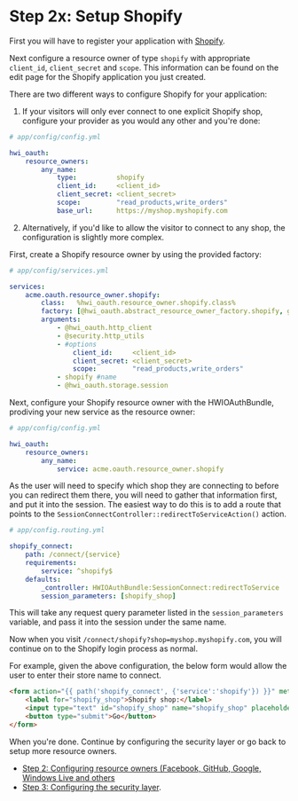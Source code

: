 Step 2x: Setup Shopify
=================================

First you will have to register your application with [Shopify](https://app.shopify.com/services/partners/api_clients/new).

Next configure a resource owner of type `shopify` with appropriate `client_id`, `client_secret` and `scope`.
This information can be found on the edit page for the Shopify application you just created.

There are two different ways to configure Shopify for your application:

1. If your visitors will only ever connect to one explicit Shopify shop, configure your provider as you would any other
and you're done:

```yaml
# app/config/config.yml

hwi_oauth:
    resource_owners:
        any_name:
            type:          shopify
            client_id:     <client_id>
            client_secret: <client_secret>
            scope:         "read_products,write_orders"
            base_url:      https://myshop.myshopify.com
```

2. Alternatively, if you'd like to allow the visitor to connect to any shop, the configuration is slightly more complex.

First, create a Shopify resource owner by using the provided factory:

```yaml
# app/config/services.yml

services:
    acme.oauth.resource_owner.shopify:
        class:   %hwi_oauth.resource_owner.shopify.class%
        factory: [@hwi_oauth.abstract_resource_owner_factory.shopify, get]
        arguments:
            - @hwi_oauth.http_client
            - @security.http_utils
            - #options
                client_id:     <client_id>
                client_secret: <client_secret>
                scope:         "read_products,write_orders"
            - shopify #name
            - @hwi_oauth.storage.session
```

Next, configure your Shopify resource owner with the HWIOAuthBundle, prodiving your new service as the resource owner:

```yaml
# app/config/config.yml

hwi_oauth:
    resource_owners:
        any_name:
            service: acme.oauth.resource_owner.shopify
```

As the user will need to specify which shop they are connecting to before you can redirect them there, you will need to
gather that information first, and put it into the session. The easiest way to do this is to add a route that points to
the `SessionConnectController::redirectToServiceAction()` action.

```yaml
# app/config.routing.yml

shopify_connect:
    path: /connect/{service}
    requirements:
        service: ^shopify$
    defaults:
        _controller: HWIOAuthBundle:SessionConnect:redirectToService
        session_parameters: [shopify_shop]
```

This will take any request query parameter listed in the `session_parameters` variable, and pass it into the session
under the same name.

Now when you visit `/connect/shopify?shop=myshop.myshopify.com`, you will continue on to the Shopify login process as
normal.

For example, given the above configuration, the below form would allow the user to enter their store name to connect.

```html
<form action="{{ path('shopify_connect', {'service':'shopify'}) }}" method="get">
    <label for="shopify_shop">Shopify shop:</label>
    <input type="text" id="shopify_shop" name="shopify_shop" placeholder="shop.myshopify.com"/>
    <button type="submit">Go</button>
</form>
```

When you're done. Continue by configuring the security layer or go back to setup more resource owners.

- [Step 2: Configuring resource owners (Facebook, GitHub, Google, Windows Live and others](../2-configuring_resource_owners.md)
- [Step 3: Configuring the security layer](../3-configuring_the_security_layer.md).
